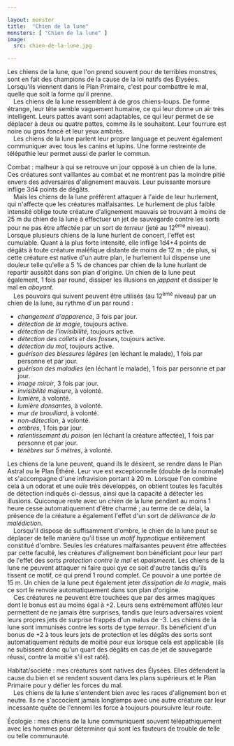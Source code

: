 ```yaml
---

layout: monster
title:  "Chien de la lune"
monsters: [ "Chien de la lune" ]
image: 
  src: chien-de-la-lune.jpg

---
```


Les chiens de la lune, que l'on prend souvent pour de terribles monstres, sont en fait des champions de la cause de la loi natifs des Élysées. Lorsqu'ils viennent dans le Plan Primaire, c'est pour combattre le mal, quelle que soit la forme qu'il prenne.  
&emsp;Les chiens de la lune ressemblent à de gros chiens-loups. De forme étrange, leur tête semble vaguement humaine, ce qui leur donne un air très intelligent. Leurs pattes avant sont adaptables, ce qui leur permet de se déplacer à deux ou quatre pattes, comme ils le souhaitent. Leur fourrure est noire ou gros foncé et leur yeux ambrés.  
&emsp;Les chiens de la lune parlent leur propre language et peuvent également communiquer avec tous les canins et lupins. Une forme restreinte de télépathie leur permet aussi de parler le commun.

<span class="heading">Combat :</span> malheur à qui se retrouve un jour opposé à un chien de la lune. Ces créatures sont vaillantes au combat et ne montrent pas la moindre pitié envers des adversaires d'alignement mauvais. Leur puissante morsure inflige 3d4 points de dégâts.  
&emsp;Mais les chiens de la lune préfèrent attaquer à l'aide de leur hurlement, qui n'affecte que les créatures malfaisantes. Le hurlement de plus faible intensité oblige toute créature d'alignement mauvais se trouvant à moins de 25 m du chien de la lune à effectuer un jet de sauvegarde contre les sorts pour ne pas être affectée par un sort de _terreur_ (jeté au 12<sup>ème</sup> niveau). Lorsque plusieurs chiens de la lune hurlent de concert, l'effet est cumulable. Quant à la plus forte intensité, elle inflige 1d4+4 points de dégâts à toute créature maléfique distante de moins de 12 m ; de plus, si cette créature est native d'un autre plan, le hurlement lui dispense une douleur telle qu'elle a 5 % de chances par chien de la lune hurlant de repartir aussitôt dans son plan d'origine. Un chien de la lune peut également, 1 fois par round, dissiper les illusions en _jappant_ et dissiper le mal en _aboyant_.  
&emsp;Les pouvoirs qui suivent peuvent être utilisés (au 12<sup>ème</sup> niveau) par un chien de la lune, au rythme d'un par round :

* _changement d'apparence_, 3 fois par jour.
* _détection de la magie_, toujours active.
* _détection de l'invisibilité_, toujours active.
* _détection des collets et des fosses_, toujours active.
* _détection du mal_, toujours active.
* _guérison des blessures légères_ (en  léchant le malade), 1 fois par personne et par jour.
* _guérison des maladies_ (en léchant le malade), 1 fois par personne et par jour.
* _image miroir_, 3 fois par jour.
* _invisibilité majeure_, à volonté.
* _lumière_, à volonté.
* _lumière dansantes_, à volonté.
* _mur de brouillard_, à volonté.
* _non-détection_, à volonté.
* _ombres_, 1 fois par jour.
* _ralentissement du poison_ (en léchant la créature affectée), 1 fois par personne et par jour.
* _ténèbres sur 5 mètres_, à volonté.

Les chiens de la lune peuvent, quand ils le désirent, se rendre dans le Plan Astral ou le Plan Éthéré. Leur vue est exceptionnelle (double de la normale) et s'accompagne d'une infravision portant à 20 m. Lorsque l'on combine cela à un odorat et une ouïe très développés, on obtient toutes les facultés de détection indiqués ci-dessus, ainsi que la capacité à détecter les illusions. Quiconque reste avec un chien de la lune pendant au moins 1 heure cesse automatiquement d'être charmé ; au terme de ce délai, la présence de la créature a également l'effet d'un sort de _délivrance de la malédiction_.  
&emsp;Lorsqu'il dispose de suffisamment d'ombre, le chien de la lune peut se déplacer de telle manière qu'il tisse un _motif hypnotique_ entièrement constitué d'ombre. Seules les créatures malfaisantes peuvent être affectées par cette faculté, les créatures d'alignement bon bénéficiant pour leur part de l'effet des sorts _protection contre le mal_ et _apaismeent_. Les chiens de la lune ne peuvent attaquer ni faire quoi qye ce soit d'autre tandis qu'ils tissent ce motif, ce qui prend 1 round complet. Ce pouvoir a une portée de 15 m. Un chien de la lune peut également jeter _dissipation de la magie_, mais ce sort le renvoie automatiquement dans son plan d'origine.  
&emsp;Ces créatures ne peuvent être touchées que par des armes magiques dont le bonus est au moins égal à +2. Leurs sens extrêmement affûtés leur permettent de ne jamais être surprises, tandis que leurs adversaires voient leurs propres jets de surprise frappés d'un malus de -3. Les chiens de la lune sont immunisés contre les sorts de type _terreur_. Ils bénéficient d'un bonus de +2 à tous leurs jets de protection et les dégâts des sorts sont automatiquement réduits de moitié pour eux lorsque cela est applicable (ils ne subissent donc qu'un quart des dégâts en cas de jet de sauvegarde réussi, contre la moitié s'il est raté).

<span class="heading">Habitat/société :</span> mes créatures sont natives des Élysées. Elles défendent la cause du bien et se rendent souvent dans les plans supérieurs et le Plan Primaire pour y défier les forces du mal.  
&emsp;Les chiens de la lune s'entendent bien avec les races d'alignement bon et neutre. Ils ne s'accocient jamais longtemps avec une autre créature car leur incessante quête de l'ennemi les force à toujours poursuivre leur route.

<span class="heading">Écologie :</span> mes chiens de la lune communiquent souvent télépathiquement avec les hommes pour déterminer qui sont les fauteurs de trouble de telle ou telle communauté.